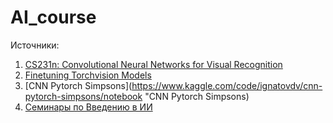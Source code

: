 # AI_course
Источники:
1. [CS231n: Convolutional Neural Networks for Visual Recognition](https://cs231n.github.io/convolutional-networks/ "CS231n: Convolutional Neural Networks for Visual Recognition.")
2. [Finetuning Torchvision Models](https://pytorch.org/tutorials/beginner/finetuning_torchvision_models_tutorial.html# "Finetuting Torchvision Models")
3. [CNN Pytorch Simpsons](https://www.kaggle.com/code/ignatovdv/cnn-pytorch-simpsons/notebook "CNN Pytorch Simpsons)
4. [Семинары по Введению в ИИ](https://colab.research.google.com/drive/1ZsCSHhbw7oJTmC_51Jg4cgwun53Nmrc6#scrollTo=rAueIUR3Y0cJ "Семинары по Введению в ИИ")
